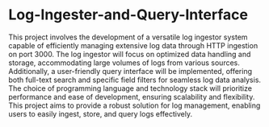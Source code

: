 # Log-Ingester-and-Query-Interface
This project involves the development of a versatile log ingestor system capable of efficiently managing extensive log data through HTTP ingestion on port 3000. The log ingestor will focus on optimized data handling and storage, accommodating large volumes of logs from various sources. Additionally, a user-friendly query interface will be implemented, offering both full-text search and specific field filters for seamless log data analysis. The choice of programming language and technology stack will prioritize performance and ease of development, ensuring scalability and flexibility. This project aims to provide a robust solution for log management, enabling users to easily ingest, store, and query logs effectively.
